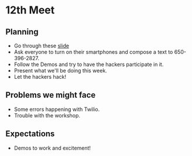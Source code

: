 # 12th Meet

## Planning

- Go through these
[slide](https://github.com/SMHS-Programming/club/blob/c83b49ce1e08f03f5999a5106f5e1540600328e5/meetings/11_16_Meeting_XII.pdf)
- Ask everyone to turn on their smartphones and compose a text to 650-396-2827.
- Follow the Demos and try to have the hackers participate in it.
- Present what we'll be doing this week.
- Let the hackers hack!

## Problems we might face

- Some errors happening with Twilio.
- Trouble with the workshop.

## Expectations

- Demos to work and excitement!

